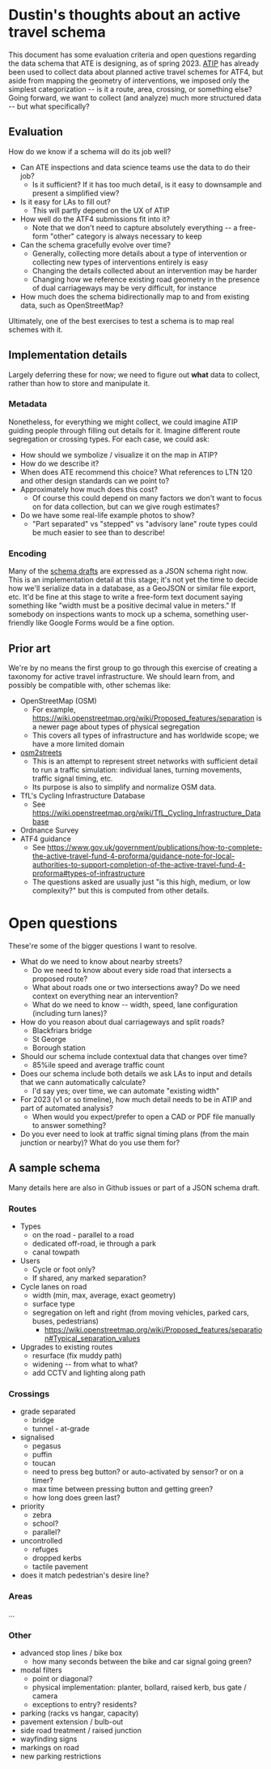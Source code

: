 # Dustin's thoughts about an active travel schema

This document has some evaluation criteria and open questions regarding the data
schema that ATE is designing, as of spring 2023.
[ATIP](https://github.com/acteng/atip) has already been used to collect data
about planned active travel schemes for ATF4, but aside from mapping the
geometry of interventions, we imposed only the simplest categorization -- is it
a route, area, crossing, or something else? Going forward, we want to collect
(and analyze) much more structured data -- but what specifically?

## Evaluation

How do we know if a schema will do its job well?

- Can ATE inspections and data science teams use the data to do their job?
  - Is it sufficient? If it has too much detail, is it easy to downsample and
    present a simplified view?
- Is it easy for LAs to fill out?
  - This will partly depend on the UX of ATIP
- How well do the ATF4 submissions fit into it?
  - Note that we don't need to capture absolutely everything -- a free-form
    "other" category is always necessary to keep
- Can the schema gracefully evolve over time?
  - Generally, collecting more details about a type of intervention or
    collecting new types of interventions entirely is easy
  - Changing the details collected about an intervention may be harder
  - Changing how we reference existing road geometry in the presence of dual
    carriageways may be very difficult, for instance
- How much does the schema bidirectionally map to and from existing data, such
  as OpenStreetMap?

Ultimately, one of the best exercises to test a schema is to map real schemes
with it.

## Implementation details

Largely deferring these for now; we need to figure out **what** data to collect,
rather than how to store and manipulate it.

### Metadata

Nonetheless, for everything we might collect, we could imagine ATIP guiding
people through filling out details for it. Imagine different route segregation
or crossing types. For each case, we could ask:

- How should we symbolize / visualize it on the map in ATIP?
- How do we describe it?
- When does ATE recommend this choice? What references to LTN 120 and other
  design standards can we point to?
- Approximately how much does this cost?
  - Of course this could depend on many factors we don't want to focus on for
    data collection, but can we give rough estimates?
- Do we have some real-life example photos to show?
  - "Part separated" vs "stepped" vs "advisory lane" route types could be much
    easier to see than to describe!

### Encoding

Many of the [schema drafts](https://github.com/acteng/schema/tree/main/option3)
are expressed as a JSON schema right now. This is an implementation detail at
this stage; it's not yet the time to decide how we'll serialize data in a
database, as a GeoJSON or similar file export, etc. It'd be fine at this stage
to write a free-form text document saying something like "width must be a
positive decimal value in meters." If somebody on inspections wants to mock up a
schema, something user-friendly like Google Forms would be a fine option.

## Prior art

We're by no means the first group to go through this exercise of creating a
taxonomy for active travel infrastructure. We should learn from, and possibly be
compatible with, other schemas like:

- OpenStreetMap (OSM)
  - For example,
    <https://wiki.openstreetmap.org/wiki/Proposed_features/separation> is a
    newer page about types of physical segregation
  - This covers all types of infrastructure and has worldwide scope; we have a
    more limited domain
- [osm2streets](https://github.com/a-b-street/osm2streets)
  - This is an attempt to represent street networks with sufficient detail to
    run a traffic simulation: individual lanes, turning movements, traffic
    signal timing, etc.
  - Its purpose is also to simplify and normalize OSM data.
- TfL's Cycling Infrastructure Database
  - See
    <https://wiki.openstreetmap.org/wiki/TfL_Cycling_Infrastructure_Database>
- Ordnance Survey
- ATF4 guidance
  - See
    <https://www.gov.uk/government/publications/how-to-complete-the-active-travel-fund-4-proforma/guidance-note-for-local-authorities-to-support-completion-of-the-active-travel-fund-4-proforma#types-of-infrastructure>
  - The questions asked are usually just "is this high, medium, or low
    complexity?" but this is computed from other details.

# Open questions

These're some of the bigger questions I want to resolve.

- What do we need to know about nearby streets?
  - Do we need to know about every side road that intersects a proposed route?
  - What about roads one or two intersections away? Do we need context on
    everything near an intervention?
  - What do we need to know -- width, speed, lane configuration (including turn
    lanes)?
- How do you reason about dual carriageways and split roads?
  - Blackfriars bridge
  - St George
  - Borough station
- Should our schema include contextual data that changes over time?
  - 85%ile speed and average traffic count
- Does our schema include both details we ask LAs to input and details that we
  cann automatically calculate?
  - I'd say yes; over time, we can automate "existing width"
- For 2023 (v1 or so timeline), how much detail needs to be in ATIP and part of
  automated analysis?
  - When would you expect/prefer to open a CAD or PDF file manually to answer
    something?
- Do you ever need to look at traffic signal timing plans (from the main
  junction or nearby)? What do you use them for?

## A sample schema

Many details here are also in Github issues or part of a JSON schema draft.

### Routes

- Types
  - on the road - parallel to a road
  - dedicated off-road, ie through a park
  - canal towpath
- Users
  - Cycle or foot only?
  - If shared, any marked separation?
- Cycle lanes on road
  - width (min, max, average, exact geometry)
  - surface type
  - segregation on left and right (from moving vehicles, parked cars, buses,
    pedestrians)
    - <https://wiki.openstreetmap.org/wiki/Proposed_features/separation#Typical_separation_values>
- Upgrades to existing routes
  - resurface (fix muddy path)
  - widening -- from what to what?
  - add CCTV and lighting along path

### Crossings

- grade separated
  - bridge
  - tunnel - at-grade
- signalised
  - pegasus
  - puffin
  - toucan
  - need to press beg button? or auto-activated by sensor? or on a timer?
  - max time between pressing button and getting green?
  - how long does green last?
- priority
  - zebra
  - school?
  - parallel?
- uncontrolled
  - refuges
  - dropped kerbs
  - tactile pavement
- does it match pedestrian's desire line?

### Areas

...

### Other

- advanced stop lines / bike box
  - how many seconds between the bike and car signal going green?
- modal filters
  - point or diagonal?
  - physical implementation: planter, bollard, raised kerb, bus gate / camera
  - exceptions to entry? residents?
- parking (racks vs hangar, capacity)
- pavement extension / bulb-out
- side road treatment / raised junction
- wayfinding signs
- markings on road
- new parking restrictions
